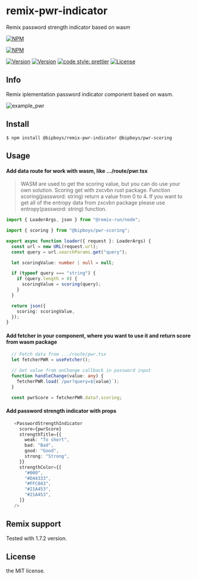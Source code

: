 # remix-pwr-indicator
Remix password strength indicator based on wasm

[![NPM](https://nodei.co/npm/@bipboys/remix-pwr-indicator.png?mini=true)](https://nodei.co/npm/@bipboys/remix-pwr-indicator/)

[![NPM](https://nodei.co/npm/@bipboys/pwr-scoring.png?mini=true)](https://nodei.co/npm/@bipboys/pwr-scoring/)

[![Version](https://img.shields.io/npm/v/@bipboys/remix-pwr-indicator.svg)](https://www.npmjs.com/package/@bipboys/remix-pwr-indicator)
[![Version](https://img.shields.io/npm/v/@bipboys/pwr-scoring.svg)](https://www.npmjs.com/package/@bipboys/pwr-scoring)
[![code style: prettier](https://img.shields.io/badge/code_style-prettier-ff69b4.svg)](https://github.com/prettier/prettier)
[![License](https://img.shields.io/npm/l/@bipboys/remix-pwr-indicator.svg)](https://www.npmjs.com/package/@bipboys/remix-pwr-indicator)

## Info
Remix iplementation password indicator component based on wasm.

![example_pwr](https://user-images.githubusercontent.com/17404342/196585249-0eeb5501-1aff-4feb-bf9d-dccfe3111566.jpg)

## Install
```
$ npm install @bipboys/remix-pwr-indicator @bipboys/pwr-scoring
```
## Usage

#### Add data route for work with wasm, like .../route/pwr.tsx

> WASM are used to get the scoring value, but you can do use your own solution. Scoring get with zxcvbn rust package. Function scoring(password: string) return a value from 0 to 4. If you want to get all of the entropy data from zxcvbn package please use entropy(password: string) function.

```ts
import { LoaderArgs, json } from "@remix-run/node";

import { scoring } from "@bipboys/pwr-scoring";

export async function loader({ request }: LoaderArgs) {
  const url = new URL(request.url);
  const query = url.searchParams.get("query");

  let scoringValue: number | null = null;

  if (typeof query === "string") {
    if (query.length > 0) {
      scoringValue = scoring(query);
    }
  }

  return json({
    scoring: scoringValue,
  });
}
```

#### Add fetcher in your component, where you want to use it and return score from wasm package
```ts
  // Fetch data from .../route/pwr.tsx
  let fetcherPWR = useFetcher();

  // Get value from onChange callback in password input 
  function handleChange(value: any) {
    fetcherPWR.load(`/pwr?query=${value}`);
  }

  const pwrScore = fetcherPWR.data?.scoring;
```

#### Add password strength indicator with props
```ts
   <PasswordStrengthIndicator
     score={pwrScore}
     strengthTitle={{
       weak: "To short",
       bad: "Bad",
       good: "Good",
       strong: "Strong",
     }}
     strengthColor={[
       "#000",
       "#D44333",
       "#FFC043",
       "#21A453",
       "#21A453",
     ]}
   />
```

## Remix support
Tested with 1.7.2 version.

## License
the MIT license.

